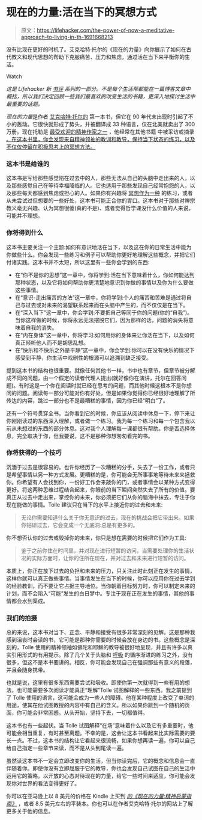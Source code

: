 # 现在的力量:活在当下的冥想方式

> 原文：<https://lifehacker.com/the-power-of-now-a-meditative-approach-to-living-in-th-1691668213>

没有比现在更好的时机了。艾克哈特·托尔的《现在的力量》向你展示了如何在古代教义和现代思想的帮助下克服痛苦、压力和焦虑，通过活在当下来平衡你的生活。

Watch

*这是 Lifehacker 新* [*书评*](http://lifehacker.com/book-reviews) *系列的一部分。不是每个生活帮都能在一篇博客文章中概括，所以我们决定回顾一些我们最喜欢的改变生活的书籍，更深入地探讨生活中最重要的话题。*

*现在的力量*是作者 [艾克哈特·托尔的](http://en.wikipedia.org/wiki/Eckhart_Tolle) 第一本书，但它在 90 年代末出现时引起了不小的轰动。它很快就形成了势头，并被翻译成 33 种语言，仅在北美就卖出了 300 万册。现在托勒是 [最受欢迎的精神作家之一](http://www.nytimes.com/2008/03/23/fashion/23tolle.html?pagewanted=all&_r=1&) ，他经常在其他书籍 中被采访或摘录 [。在这本书里，你会发现来自精神领袖的教训和教导，保持当下状态的练习，以及不仅仅停留在积极思考上的冥想方法。](https://lifehacker.com/the-antidote-self-help-for-people-who-can-t-stand-posi-1682651549)

### **这本书是给谁的**

这本书是写给那些感觉陷在过去中的人，那些无法从自己的头脑中走出来的人，以及那些感觉自己在等待幸福降临的人。它也适用于那些发现自己经常抱怨的人，以及那些每天都感到焦虑或担心的人。如果你有兴趣将 [冥想作为一种](https://lifehacker.com/a-guide-to-meditation-for-the-rest-of-us-5591576) 的练习，或者从未尝试过但想要的一些好处，这本书可能正合你的胃口。这本书对于那些对禅宗教义毫无兴趣、认为冥想很傻(真的不是)、或者觉得哲学课没什么价值的人来说，可能并不理想。

### **你将得到什么**

这本书主要关注一个主题:如何有意识地活在当下，以及这在你的日常生活中能为你做些什么。你会发现一些练习和例子可以帮助你更好地理解这些概念，并把它们付诸实践。这本书并不太短，所以这里有一些你会学到的东西:

*   在“你不是你的思想”这一章中，你将学到:活在当下意味着什么，你如何能达到那种状态，以及它将如何帮助你更清楚地意识到你做的事情以及你为什么要做这些事情。
*   在“意识-走出痛苦的方法”这一章中，你将学到:个人的痛苦和苦难是通过将自己与过去或对未来的渴望联系起来而在头脑中产生的，而不仅仅是在当下。
*   在“深入当下”这一章中，你会学到:不要把自己等同于你的问题(你的“自我”)。当你这样做的时候，你将永远无法摆脱它们，因为那样的话，问题的消失将意味着自我的消失。
*   在“内在身体”这一章中，你将学习:如何用你的身体来让你活在当下，以及如何真正倾听他人而不是胡思乱想。
*   在“快乐和不快乐之外是平静”这一章中，你会学到:你可以在没有快乐的情况下感受到平静，你生活中戏剧性的根源可以追溯到缺乏接受。

提到这本书的结构也很重要。就像任何其他书一样，书中也有章节，但章节被分解成不同的问题，由一个假定的读者代理人提出(就好像你在演讲，托尔在回答问题)。有时这是一个你在阅读时就已经在思考的问题，而其他时候这根本不是你想问的问题。阅读每一部分可能对你有好处，但是如果你觉得你已经很好地理解了所传达的内容，跳过一部分也不是最糟糕的事情，因为你已经“明白”了。

还有一个符号贯穿全书。当你看到它的时候，你应该从阅读中休息一下，停下来让你刚刚读过的东西深入理解，或者做一个练习。我为每一个练习和每一个包含我以前从未想过的东西的部分休息。这对我个人理解每一课都很有帮助。你是否选择休息，完全取决于你，但我要说，这不是那种你想匆匆看完的书。

### **你将获得的一个技巧**

沉湎于过去是很容易的。也许你经历了一次糟糕的分手，失去了一份工作，或者只是希望事情以另一种方式发展。更糟糕的是，你可能会无所事事地等待未来来拯救你。你希望有人会找到你，一份好工作会来敲你的门，或者事情会以某种方式变得更好。将这两种思维过程结合起来，你眼前的当下瞬间突然失去了所有的价值。要真正从过去中走出来，掌控你的未来，你必须把它们从你的脑海中抹去，专注于你现在能做的事情。Tolle 建议只在当下的水平上接近你的过去和未来:

> 无论你需要知道什么关于你无意识的过去，现在的挑战会把它带出来。如果你钻研过去，它会变成一个无底洞:总是有更多的。

你不想否认你的过去或毁掉你的未来，你只是想在需要的时候把它们作为工具:

> 鉴于之前你住在时间里，并对现在进行短暂的访问，当需要处理你的生活状况的实际方面时，让你的住所在现在，并对过去和未来进行短暂的访问。

本质上，你正在放下过去的负担和未来的压力，只关注此时此刻正在发生的事情，这样你就可以真正做些事情。当事情发生在当下的时候，你可以应用你在过去学到的经验教训，而不要让它占据主导地位。当你朝着目标努力时，你可以制定未来的计划，而不会陷入“可能”发生的白日梦中。专注于现在正在发生的事情，其他的事情都会水到渠成。

### **我们的拍摄**

总的来说，这本书对当下、正念、平静和接受有很多非常深刻的见解。这是那种我感到沮丧时会读的书，它可能是那种你需要的时候会放在身边的书。这些概念是深刻的，Tolle 使用的精神领袖如佛陀和耶稣的教导被很好地呈现，并且有许多以真实引用形式的有用提示。除了几个关于头脑和 [呼吸](http://lifehacker.com/use-this-deep-breathing-technique-to-calm-yourself-1680856799) 的循序渐进的练习之外，没有很多，但这不是本书要讲的。相反，你可能会发现自己在强调那些有意义的段落，并且会随身携带。

也就是说，这里有很多东西需要尝试和吸收。即使你第一次就得到一些有用的想法，也可能需要多次阅读才能真正“理解”Tolle 试图解释的一些东西。我之前提到了 Tolle 使用的语言，这可能会成为一些人的障碍。他在某种程度上改变了单词的用途，使其在他试图教授的内容中有自己的含义。所以如果你跳到一个随机的页面，你可能会非常困惑。从头开始，坚持下去，一切都值得。

这本书也有一些起伏。当 Tolle 试图解释“在场”意味着什么以及它有多重要时，他可能会相当重复，有时甚至离题。不幸的是，这会让这本书看起来比实际需要的要长一点。不过，这本书的结构让它看起来很流畅，如果你想再读一遍，你可以自己给自己指定一些章节来读，而不是从头到尾读一遍。

虽然读这本书不一定会立即改变你的生活，但当你读完后，它的概念和信息会一直伴随着你。即使你没有立即屈服于它的教导，你也会发现自己试图在自己的生活中运用它的策略。以开放的心态对待现在的力量，给它一些时间来适应，你可能会发现你对世界的看法变得更好了。

你可以在亚马逊上以 8 美元的价格在 Kindle 上买到 [*的《现在的力量:精神启蒙指南》*](https://www.amazon.com/dp/1577314808?asc_campaign=InlineText&asc_refurl=https://lifehacker.com/the-power-of-now-a-meditative-approach-to-living-in-th-1691668213&asc_source=&linkCode=ogi&psc=1&smid=ATVPDKIKX0DER&tag=kinjalifehackerlink-20&th=1) ，或者 8.5 美元左右的平装本。你也可以在作者艾克哈特·托尔的网站上了解更多关于他的信息。